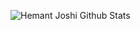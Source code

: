 ![Hemant Joshi Github Stats](https://github-readme-stats.vercel.app/api?username=liujbo&show_icons=true&title_color=fff&icon_color=79ff97&text_color=9f9f9f&bg_color=151515&hide=["contribs"])

